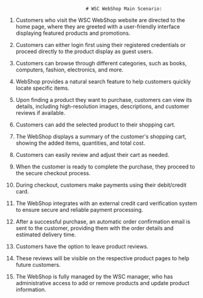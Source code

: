                                  # WSC WebShop Main Scenario:

1. Customers who visit the WSC WebShop website are directed to the home page, where they are greeted with a user-friendly interface displaying featured products and promotions. 

2. Customers can either login first using their registered credentials or proceed directly to the product display as guest users.

3. Customers can browse through different categories, such as books, computers, fashion, electronics, and more.

4. WebShop provides a natural search feature to help customers quickly locate specific items.

5. Upon finding a product they want to purchase, customers can view its details, including high-resolution images, descriptions, and customer reviews if available.

6. Customers can add the selected product to their shopping cart.

7. The WebShop displays a summary of the customer's shopping cart, showing the added items, quantities, and total cost.

8. Customers can easily review and adjust their cart as needed.

9. When the customer is ready to complete the purchase, they proceed to the secure checkout process.

10. During checkout, customers make payments using their debit/credit card.

11. The WebShop integrates with an external credit card verification system to ensure secure and reliable payment processing.

12. After a successful purchase, an automatic order confirmation email is sent to the customer, providing them with the order details and estimated delivery time.

13. Customers have the option to leave product reviews.

14. These reviews will be visible on the respective product pages to help future customers.

15. The WebShop is fully managed by the WSC manager, who has administrative access to add or remove products and update product information.


